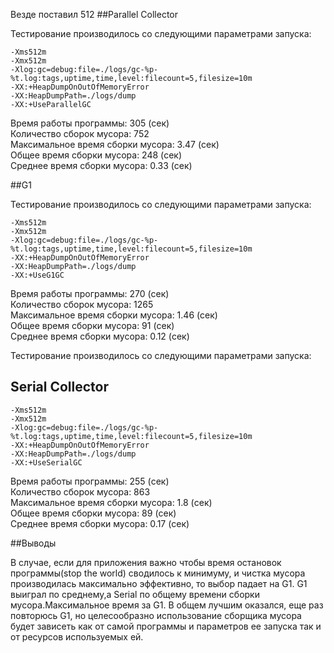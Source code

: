 Везде поставил 512
##Parallel Collector

Тестирование производилось со следующими параметрами запуска:

```
-Xms512m
-Xmx512m
-Xlog:gc=debug:file=./logs/gc-%p-%t.log:tags,uptime,time,level:filecount=5,filesize=10m
-XX:+HeapDumpOnOutOfMemoryError
-XX:HeapDumpPath=./logs/dump
-XX:+UseParallelGC
 ```

Время работы программы: 305 (ceк) <br>
Количество сборок мусора: 752  <br>
Максимальное время сборки мусора: 3.47 (ceк) <br>
Общее время сборки мусора: 248 (ceк) <br>
Среднее время сборки мусора: 0.33 (ceк) <br>
 
 ##G1
 
 Тестирование производилось со следующими параметрами запуска:
 
 ```
-Xms512m
-Xmx512m
-Xlog:gc=debug:file=./logs/gc-%p-%t.log:tags,uptime,time,level:filecount=5,filesize=10m
-XX:+HeapDumpOnOutOfMemoryError
-XX:HeapDumpPath=./logs/dump
-XX:+UseG1GC
 ```

 Время работы программы: 270 (ceк) <br>
 Количество сборок мусора: 1265  <br>
 Максимальное время сборки мусора: 1.46 (ceк)<br>
 Общее время сборки мусора: 91 (ceк) <br>
 Среднее время сборки мусора: 0.12 (ceк) <br>

Тестирование производилось со следующими параметрами запуска:
## Serial Collector
```
-Xms512m
-Xmx512m
-Xlog:gc=debug:file=./logs/gc-%p-%t.log:tags,uptime,time,level:filecount=5,filesize=10m
-XX:+HeapDumpOnOutOfMemoryError
-XX:HeapDumpPath=./logs/dump
-XX:+UseSerialGC
 ```
Время работы программы: 255 (ceк) <br>
Количество сборок мусора: 863  <br>
Максимальное время сборки мусора: 1.8 (ceк)<br>
Общее время сборки мусора: 89 (ceк) <br>
Среднее время сборки мусора: 0.17 (ceк) <br>
  
 ##Выводы
 
В случае, если для приложения важно чтобы время остановок программы(stop the world) сводилось к минимуму, 
и чистка мусора производилась максимально эффективно, то выбор падает на G1.
G1 выиграл  по среднему,а Serial  по общему времени сборки мусора.Максимальное время за G1.
В общем лучшим оказался, еще раз повторюсь G1, но целесообразно использование сборщика мусора будет зависеть как от самой программы и параметров ее запуска так и от ресурсов используемых ей.
